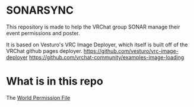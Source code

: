 # SONARSYNC

This repository is made to help the VRChat group SONAR manage their event permissions and poster.

It is based on Vesturo's VRC Image Deployer, which itself is built off of the VRChat github pages deployer.
https://github.com/vesturo/vrc-image-deployer
https://github.com/vrchat-community/examples-image-loading

# What is in this repo
The [World Permission File](repo/web/WorldPerms.json)